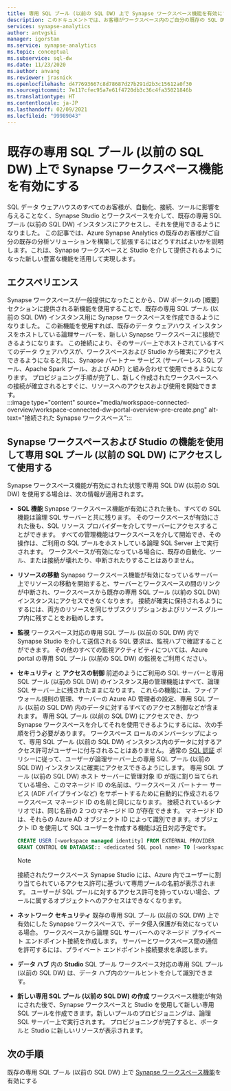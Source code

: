 ```yaml
---
title: 専用 SQL プール (以前の SQL DW) 上で Synapse ワークスペース機能を有効にする
description: このドキュメントでは、お客様がワークスペース内のご自分の既存の SQL DW スタンドアロン インスタンスにアクセスしてそれを使用するにはどうすればよいかについて説明します。
services: synapse-analytics
author: antvgski
manager: igorstan
ms.service: synapse-analytics
ms.topic: conceptual
ms.subservice: sql-dw
ms.date: 11/23/2020
ms.author: anvang
ms.reviewer: jrasnick
ms.openlocfilehash: d477693667c8d78687d27b291d2b3c15612a0f30
ms.sourcegitcommit: 7e117cfec95a7e61f4720db3c36c4fa35021846b
ms.translationtype: HT
ms.contentlocale: ja-JP
ms.lasthandoff: 02/09/2021
ms.locfileid: "99989043"
---
```

# <a name="enabling-synapse-workspace-features-on-an-existing-dedicated-sql-pool-formerly-sql-dw"></a>既存の専用 SQL プール (以前の SQL DW) 上で Synapse ワークスペース機能を有効にする

SQL データ ウェアハウスのすべてのお客様が、自動化、接続、ツールに影響を与えることなく、Synapse Studio とワークスペースを介して、既存の専用 SQL プール (以前の SQL DW) インスタンスにアクセスし、それを使用できるようになりました。 この記事では、Azure Synapse Analytics の既存のお客様がご自分の既存の分析ソリューションを構築して拡張するにはどうすればよいかを説明します。これは、Synapse ワークスペースと Studio を介して提供されるようになった新しい豊富な機能を活用して実現します。   

## <a name="experience"></a>エクスペリエンス
 
Synapse ワークスペースが一般提供になったことから、DW ポータルの [概要] セクションに提供される新機能を使用することで、既存の専用 SQL プール (以前の SQL DW) インスタンス用に Synapse ワークスペースを作成できるようになりました。 この新機能を使用すれば、既存のデータ ウェアハウス インスタンスをホストしている論理サーバーを、新しい Synapse ワークスペースに接続できるようになります。 この接続により、そのサーバー上でホストされているすべてのデータ ウェアハウスが、ワークスペースおよび Studio から確実にアクセスできるようになると共に、Synapse パートナー サービス (サーバーレス SQL プール、Apache Spark プール、および ADF) と組み合わせて使用できるようになります。 プロビジョニング手順が完了し、新しく作成されたワークスペースへの接続が確立されるとすぐに、リソースへのアクセスおよび使用を開始できます。  
:::image type="content" source="media/workspace-connected-overview/workspace-connected-dw-portal-overview-pre-create.png" alt-text="接続された Synapse ワークスペース":::

## <a name="using-synapse-workspace-and-studio-features-to-access-and-use-a-dedicated-sql-pool-formerly-sql-dw"></a>Synapse ワークスペースおよび Studio の機能を使用して専用 SQL プール (以前の SQL DW) にアクセスして使用する
 
Synapse ワークスペース機能が有効にされた状態で専用 SQL DW (以前の SQL DW) を使用する場合は、次の情報が適用されます。 
- **SQL 機能** Synapse ワークスペース機能が有効にされた後も、すべての SQL 機能は論理 SQL サーバーと共に残ります。 そのワークスペースが有効にされた後も、SQL リソース プロバイダーを介してサーバーにアクセスすることができます。 すべての管理機能はワークスペースを介して開始でき、その操作は、ご利用の SQL プールをホストしている論理 SQL Server 上で実行されます。 ワークスペースが有効になっている場合に、既存の自動化、ツール、または接続が壊れたり、中断されたりすることはありません。  
- **リソースの移動**  Synapse ワークスペース機能が有効になっているサーバー上でリソースの移動を開始すると、サーバーとワークスペースの間のリンクが中断され、ワークスペースから既存の専用 SQL プール (以前の SQL DW) インスタンスにアクセスできなくなります。 接続が確実に保持されるようにするには、両方のリソースを同じサブスクリプションおよびリソース グループ内に残すことをお勧めします。 
- **監視** ワークスペース対応の専用 SQL プール (以前の SQL DW) 内で Synapse Studio を介して送信される SQL 要求は、監視ハブで確認することができます。 その他のすべての監視アクティビティについては、Azure portal の専用 SQL プール (以前の SQL DW) の監視をご利用ください。 
- **セキュリティ** と **アクセスの制御** 前述のようにご利用の SQL サーバーと専用 SQL プール (以前の SQL DW) のインスタンス用の管理機能はすべて、論理 SQL サーバー上に残されたままになります。 これらの機能には、ファイアウォール規則の管理、サーバーの Azure AD 管理者の設定、専用 SQL プール (以前の SQL DW) 内のデータに対するすべてのアクセス制御などが含まれます。 専用 SQL プール (以前の SQL DW) にアクセスでき、かつ Synapse ワークスペースを介してそれを使用できるようにするには、次の手順を行う必要があります。 ワークスペース ロールのメンバーシップによって、専用 SQL プール (以前の SQL DW) インスタンス内のデータに対するアクセス許可がユーザーに付与されることはありません。 通常の [SQL 認証](sql-data-warehouse-authentication.md) ポリシーに従って、ユーザーが論理サーバー上の専用 SQL プール (以前の SQL DW) インスタンスに確実にアクセスできるようにします。 専用 SQL プール (以前の SQL DW) ホスト サーバーに管理対象 ID が既に割り当てられている場合、このマネージド ID の名前は、ワークスペース パートナー サービス (ADF パイプラインなど) をサポートするために自動的に作成されるワークスペース マネージド ID の名前と同じになります。  接続されているシナリオでは、同じ名前の 2 つのマネージド ID が存在できます。 マネージド ID は、それらの Azure AD オブジェクト ID によって識別できます。オブジェクト ID を使用して SQL ユーザーを作成する機能は近日対応予定です。

    ```sql
    CREATE USER [<workspace managed identity] FROM EXTERNAL PROVIDER 
    GRANT CONTROL ON DATABASE:: <dedicated SQL pool name> TO [<workspace managed identity>
    ```

    > [!NOTE] 
    > 接続されたワークスペース Synapse Studio には、Azure 内でユーザーに割り当てられているアクセス許可に基づいて専用プールの名前が表示されます。 ユーザーが SQL プールに対するアクセス許可を持っていない場合、プールに属するオブジェクトへのアクセスはできなくなります。 

- **ネットワーク セキュリティ** 既存の専用 SQL プール (以前の SQL DW) 上で有効にした Synapse ワークスペースで、データ侵入保護が有効になっている場合。 ワークスペースから論理 SQL サーバーへのマネージド プライベート エンドポイント接続を作成します。 サーバーとワークスペース間の通信を許可するには、プライベート エンドポイント接続要求を承認します。
- **データ ハブ** 内の **Studio** SQL プール ワークスペース対応の専用 SQL プール (以前の SQL DW) は、データ ハブ内のツールヒントを介して識別できます。 
- **新しい専用 SQL プール (以前の SQL DW) の作成** ワークスペース機能が有効にされた後で、Synapse ワークスペースと Studio を使用して新しい専用 SQL プールを作成できます。新しいプールのプロビジョニングは、論理 SQL サーバー上で実行されます。 プロビジョニングが完了すると、ポータルと Studio に新しいリソースが表示されます。      

## <a name="next-steps"></a>次の手順
既存の専用 SQL プール (以前の SQL DW) 上で [Synapse ワークスペース機能](workspace-connected-create.md)を有効にする
